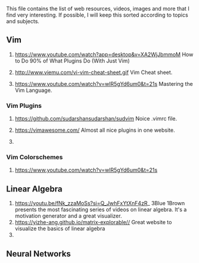 This file contains the list of web resources, videos, images and more that I find very interesting. 
If possible, I will keep this sorted according to topics and subjects.

## Vim
1. https://www.youtube.com/watch?app=desktop&v=XA2WjJbmmoM
How to Do 90% of What Plugins Do (With Just Vim) 

2. http://www.viemu.com/vi-vim-cheat-sheet.gif
Vim Cheat sheet.

3. https://www.youtube.com/watch?v=wlR5gYd6um0&t=21s
Mastering the Vim Language. 


### Vim Plugins
1. https://github.com/sudarshansudarshan/sudvim
Noice .vimrc file.

2. https://vimawesome.com/
Almost all nice plugins in one website.

3. 

### Vim Colorschemes
1. https://www.youtube.com/watch?v=wlR5gYd6um0&t=21s


## Linear Algebra
1. https://youtu.be/fNk_zzaMoSs?si=Q_JwhFxYtXnF4zR_
3Blue 1Brown presents the most fascinating series of videos on linear algebra. It's a motivation generator and a great visualizer.
1. https://yizhe-ang.github.io/matrix-explorable//
Great website to visualize the basics of linear algebra
2. 

## Neural Networks

